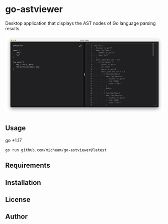 # go-astviewer

Desktop application that displays the AST nodes of Go language parsing results.

![screenshot](screenshot.png)

## Usage

go +1.17

```shell
go run github.com/micheam/go-astviewer@latest
```

## Requirements

## Installation

## License

## Author

